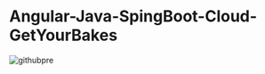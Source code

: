 # Angular-Java-SpingBoot-Cloud-GetYourBakes
![githubpre](https://github.com/Kovarthanan-murugan/Angular-Java-SpingBoot-Cloud-GetYourBakes/assets/90558927/ca232a8f-9d8f-418c-bba9-112705c629a1)
